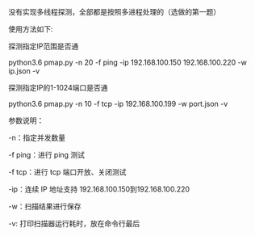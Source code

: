 没有实现多线程探测，全部都是按照多进程处理的（选做的第一题）

使用方法如下:

探测指定IP范围是否通

python3.6 pmap.py -n 20 -f ping -ip 192.168.100.150 192.168.100.220 -w ip.json -v

探测指定IP的1-1024端口是否通

python3.6 pmap.py -n 10 -f tcp -ip 192.168.100.199 -w port.json -v

参数说明：

-n：指定并发数量

-f ping：进行 ping 测试

-f tcp：进行 tcp 端口开放、关闭测试

-ip：连续 IP 地址支持 192.168.100.150到192.168.100.220

-w：扫描结果进行保存

-v: 打印扫描器运行耗时，放在命令行最后